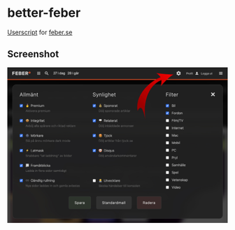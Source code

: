 # better-feber

[Userscript](http://tampermonkey.net/) for [feber.se](https://feber.se/)

## Screenshot

![shreenshot](shreenshot.jpg)
